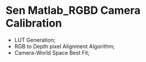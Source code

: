# Sen Matlab_RGBD Camera Calibration
* LUT Generation;
* RGB to Depth pixel Alignment Algorithm;
* Camera-World Space Best Fit; 
